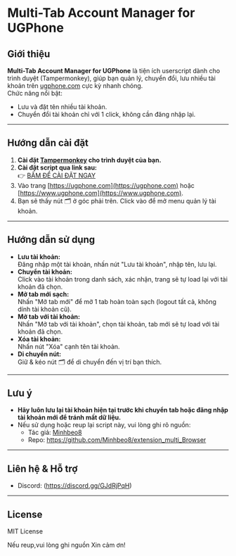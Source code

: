# Multi-Tab Account Manager for UGPhone

## Giới thiệu

**Multi-Tab Account Manager for UGPhone** là tiện ích userscript dành cho trình duyệt (Tampermonkey), giúp bạn quản lý, chuyển đổi, lưu nhiều tài khoản trên [ugphone.com](https://ugphone.com) cực kỳ nhanh chóng.  
Chức năng nổi bật:  
- Lưu và đặt tên nhiều tài khoản.
- Chuyển đổi tài khoản chỉ với 1 click, không cần đăng nhập lại.


---

## Hướng dẫn cài đặt

1. **Cài đặt [Tampermonkey](https://tampermonkey.net/) cho trình duyệt của bạn.**
2. **Cài đặt script qua link sau:**  
   👉 [BẤM ĐỂ CÀI ĐẶT NGAY](https://cdn.jsdelivr.net/gh/Minhbeo8/extension_multi_Browser@v1.0.1/multi-tab-account-manager.user.js)
3. Vào trang [https://ugphone.com](https://ugphone.com) hoặc [https://www.ugphone.com](https://www.ugphone.com).
4. Bạn sẽ thấy nút 🗂️ ở góc phải trên. Click vào để mở menu quản lý tài khoản.

---

## Hướng dẫn sử dụng

- **Lưu tài khoản:**  
  Đăng nhập một tài khoản, nhấn nút "Lưu tài khoản", nhập tên, lưu lại.
- **Chuyển tài khoản:**  
  Click vào tài khoản trong danh sách, xác nhận, trang sẽ tự load lại với tài khoản đã chọn.
- **Mở tab mới sạch:**  
  Nhấn "Mở tab mới" để mở 1 tab hoàn toàn sạch (logout tất cả, không dính tài khoản cũ).
- **Mở tab với tài khoản:**  
  Nhấn "Mở tab với tài khoản", chọn tài khoản, tab mới sẽ tự load với tài khoản đã chọn.
- **Xóa tài khoản:**  
  Nhấn nút "Xóa" cạnh tên tài khoản.
- **Di chuyển nút:**  
  Giữ & kéo nút 🗂️ để di chuyển đến vị trí bạn thích.

---

## Lưu ý

- **Hãy luôn lưu lại tài khoản hiện tại trước khi chuyển tab hoặc đăng nhập tài khoản mới để tránh mất dữ liệu.**
- Nếu sử dụng hoặc reup lại script này, vui lòng ghi rõ nguồn:
  - Tác giả: [Minhbeo8](https://github.com/Minhbeo8)
  - Repo: https://github.com/Minhbeo8/extension_multi_Browser

---

## Liên hệ & Hỗ trợ

- Discord: (https://discord.gg/GJdRjPqH)

---

## License

MIT License

Nếu reup,vui lòng ghi nguồn Xin cảm ơn!
